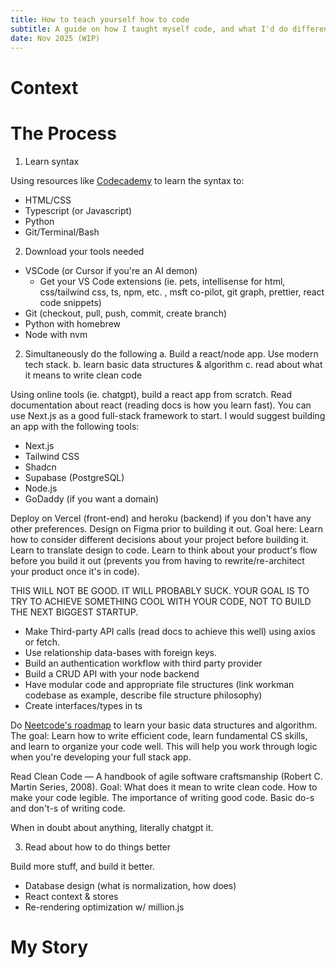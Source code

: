 ```yaml
---
title: How to teach yourself how to code
subtitle: A guide on how I taught myself code, and what I'd do differently
date: Nov 2025 (WIP)
---
```


# Context

# The Process

1. Learn syntax

Using resources like [Codecademy](https://www.codecademy.com/) to learn the syntax to:

- HTML/CSS
- Typescript (or Javascript)
- Python
- Git/Terminal/Bash

2. Download your tools needed

- VSCode (or Cursor if you're an AI demon)
  - Get your VS Code extensions (ie. pets, intellisense for html, css/tailwind css, ts, npm, etc. , msft co-pilot, git graph, prettier, react code snippets)
- Git (checkout, pull, push, commit, create branch)
- Python with homebrew
- Node with nvm

2. Simultaneously do the following
   a. Build a react/node app. Use modern tech stack.
   b. learn basic data structures & algorithm
   c. read about what it means to write clean code

Using online tools (ie. chatgpt), build a react app from scratch. Read documentation about react (reading docs is how you learn fast). You can use Next.js as a good full-stack framework to start. I would suggest building an app with the following tools:

- Next.js
- Tailwind CSS
- Shadcn
- Supabase (PostgreSQL)
- Node.js
- GoDaddy (if you want a domain)

Deploy on Vercel (front-end) and heroku (backend) if you don't have any other preferences. Design on Figma prior to building it out. Goal here: Learn how to consider different decisions about your project before building it. Learn to translate design to code. Learn to think about your product's flow before you build it out (prevents you from having to rewrite/re-architect your product once it's in code).

THIS WILL NOT BE GOOD. IT WILL PROBABLY SUCK. YOUR GOAL IS TO TRY TO ACHIEVE SOMETHING COOL WITH YOUR CODE, NOT TO BUILD THE NEXT BIGGEST STARTUP.

- Make Third-party API calls (read docs to achieve this well) using axios or fetch.
- Use relationship data-bases with foreign keys.
- Build an authentication workflow with third party provider
- Build a CRUD API with your node backend
- Have modular code and appropriate file structures (link workman codebase as example, describe file structure philosophy)
- Create interfaces/types in ts

Do [Neetcode's roadmap](https://neetcode.io/) to learn your basic data structures and algorithm. The goal: Learn how to write efficient code, learn fundamental CS skills, and learn to organize your code well. This will help you work through logic when you're developing your full stack app.

Read Clean Code — A handbook of agile software craftsmanship (Robert C. Martin Series, 2008). Goal: What does it mean to write clean code. How to make your code legible. The importance of writing good code. Basic do-s and don't-s of writing code.

When in doubt about anything, literally chatgpt it.

3. Read about how to do things better

Build more stuff, and build it better.

- Database design (what is normalization, how does)
- React context & stores
- Re-rendering optimization w/ million.js

# My Story
